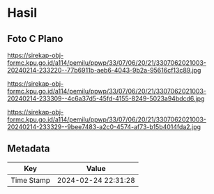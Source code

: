 # Hasil

## Foto C Plano

https://sirekap-obj-formc.kpu.go.id/a114/pemilu/ppwp/33/07/06/20/21/3307062021003-20240214-233220--77b6911b-aeb6-4043-9b2a-95616cf13c89.jpg

https://sirekap-obj-formc.kpu.go.id/a114/pemilu/ppwp/33/07/06/20/21/3307062021003-20240214-233309--4c6a37d5-45fd-4155-8249-5023a94bdcd6.jpg

https://sirekap-obj-formc.kpu.go.id/a114/pemilu/ppwp/33/07/06/20/21/3307062021003-20240214-233329--9bee7483-a2c0-4574-af73-b15b4014fda2.jpg


## Metadata

| Key        | Value               |
| ---------- | ------------------- |
| Time Stamp | 2024-02-24 22:31:28 |



